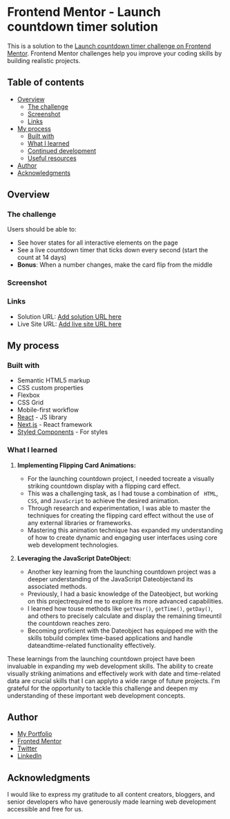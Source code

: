 # Frontend Mentor - Launch countdown timer solution

This is a solution to the [Launch countdown timer challenge on Frontend Mentor](https://www.frontendmentor.io/challenges/launch-countdown-timer-N0XkGfyz-). Frontend Mentor challenges help you improve your coding skills by building realistic projects.

## Table of contents

- [Overview](#overview)
  - [The challenge](#the-challenge)
  - [Screenshot](#screenshot)
  - [Links](#links)
- [My process](#my-process)
  - [Built with](#built-with)
  - [What I learned](#what-i-learned)
  - [Continued development](#continued-development)
  - [Useful resources](#useful-resources)
- [Author](#author)
- [Acknowledgments](#acknowledgments)

## Overview

### The challenge

Users should be able to:

- See hover states for all interactive elements on the page
- See a live countdown timer that ticks down every second (start the count at 14 days)
- **Bonus**: When a number changes, make the card flip from the middle

### Screenshot

### Links

- Solution URL: [Add solution URL here](https://your-solution-url.com)
- Live Site URL: [Add live site URL here](https://your-live-site-url.com)

## My process

### Built with

- Semantic HTML5 markup
- CSS custom properties
- Flexbox
- CSS Grid
- Mobile-first workflow
- [React](https://reactjs.org/) - JS library
- [Next.js](https://nextjs.org/) - React framework
- [Styled Components](https://styled-components.com/) - For styles

### What I learned

1. **Implementing Flipping Card Animations:**

   - For the launching countdown project, I needed tocreate a visually striking countdown display with a flipping card effect.
   - This was a challenging task, as I had touse a combination of ` HTML`, `CSS`, and `JavaScript` to achieve the desired animation.
   - Through research and experimentation, I was able to master the techniques for creating the flipping card effect without the use of any external libraries or frameworks.
   - Mastering this animation technique has expanded my understanding of how to create dynamic and engaging user interfaces using core web development technologies.
2. **Leveraging the JavaScript DateObject:**

   - Another key learning from the launching countdown project was a deeper  understanding of the JavaScript Dateobjectand its associated methods.
   - Previously, I had a basic knowledge of the Dateobject, but working on this projectrequired me to explore its more advanced capabilities.
   - I learned how touse methods like `getYear()`, `getTime()`, `getDay()`, and others to precisely calculate and display the remaining timeuntil the countdown reaches zero.
   - Becoming proficient with the Dateobject has equipped me with the skills tobuild complex time-based applications and handle dateandtime-related functionality effectively.

These learnings from the launching countdown project have been invaluable in expanding my web development skills. The ability to create visually striking animations and effectively work with date and time-related data are crucial skills that I can applyto a wide range of future projects. I'm grateful for the opportunity to tackle this challenge and deepen my understanding of these important web development concepts.


## Author

- [My Portfolio](https://main--mahmood-hashemi.netlify.app/)
- [Fronted Mentor](https://www.frontendmentor.io/profile/MahmoodHasheme/yourusername)
- [Twitter](https://twitter.com/Mahmood18999963)
- [LinkedIn](https://www.linkedin.com/in/shah-mahmood-hashemi-55172a276/)

## Acknowledgments

I would like to express my gratitude to all content creators, bloggers, and senior developers who have generously made learning web development accessible and free for us.
